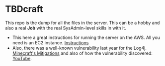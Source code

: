 # TBDcraft
This repo is the dump for all the files in the server. This can be a hobby and also a real **Job** with the real SysAdmin-level skills in with it. 
- This here a great instructions for running the server on the AWS. All you need is an EC2 instance. [Instructions](https://www.linkedin.com/pulse/setup-minecraft-server-java-edition-aws-ec2-keran-mckenzie)
- Also, there was a well-known vulnerability last year for the Log4j. [Minecraft's Mitigations](https://www.minecraft.net/en-us/article/important-message--security-vulnerability-java-edition) and also of how the vulnerability discovered: [YouTube](https://www.youtube.com/watch?v=Z22O5uEsF6U). 
